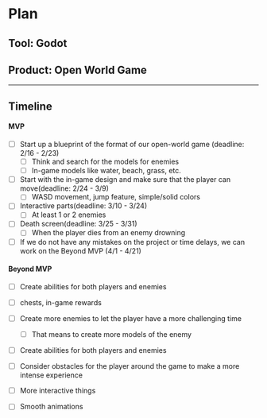 # Plan

## Tool: Godot
## Product: Open World Game

---

## Timeline

#### MVP

- [ ] Start up a blueprint of the format of our open-world game (deadline: 2/16 - 2/23)
  - [ ] Think and search for the models for enemies 
  - [ ] In-game models like water, beach, grass, etc.
- [ ] Start with the in-game design and make sure that the player can move(deadline: 2/24 - 3/9)
  - [ ] WASD movement, jump feature, simple/solid colors 
- [ ] Interactive parts(deadline: 3/10 - 3/24)
  - [ ] At least 1 or 2 enemies 
- [ ] Death screen(deadline: 3/25 - 3/31)
  - [ ] When the player dies from an enemy drowning 
 - [ ] If we do not have any mistakes on the project or time delays, we can work on the Beyond MVP (4/1 - 4/21)
#### Beyond MVP
- [ ] Create abilities for both players and enemies 
- [ ] chests, in-game rewards
- [ ] Create more enemies to let the player have a more challenging time 
  - [ ] That means to create more models of the enemy
- [ ] Create abilities for both players and enemies 
- [ ] Consider obstacles for the player around the game to make a more intense experience
- [ ] More interactive things
- [ ] Smooth animations



<!-- EXAMPLE

## Tool: APIs
## Product: Green Glass Door riddle app

## Timeline

### MVP

- [ ] Front-end
  - [x] Webpage to collect input from user (deadline: 4/15)
  - [ ] Webpage to display "yes, but a ___ can't" or "no, but a ___ can" (deadline: 5/1)
- [x] Back-end
  - [x] Use regex to test whether or not the word can go through the GGD (deadline: 3/1)
  - [x] Use the Twinword API to find related words (deadline: 3/15)
    - [ ] Iterate through the words until an opposite example can be found (deadline: 4/1)

#### Beyond MVP

- [ ] Use another API to make sure the opposite example is a noun
- [ ] Automate notification of API limit to make sure I don’t exceed free quota
- [ ] A multiple choice quizzer that will test the user’s knowledge of the solution

-->





<!-- DO NOT USE THIS YET

| Name | Glows | Grows |
| -------- | ------- | ------- |
|   |   |
|   |   |
|   |   |
|   |   |
|   |   |
|   |   |

-->
